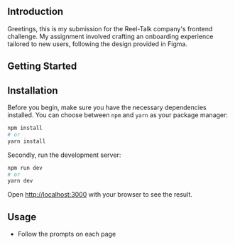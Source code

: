 ## Introduction

Greetings, this is my submission for the Reel-Talk company's frontend challenge. My assignment involved crafting an onboarding experience tailored to new users, following the design provided in Figma.

## Getting Started

## Installation

Before you begin, make sure you have the necessary dependencies installed. You can choose between `npm` and `yarn` as your package manager:

```bash
npm install
# or
yarn install
```

Secondly, run the development server:

```bash
npm run dev
# or
yarn dev
```

Open [http://localhost:3000](http://localhost:3000) with your browser to see the result.

## Usage

-   Follow the prompts on each page
